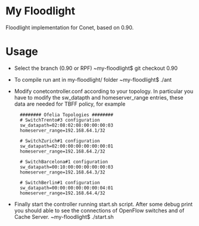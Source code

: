 My Floodlight
==================

Floodlight implementation for Conet, based on 0.90.

Usage
================

- Select the branch (0.90 or RPF)
		~my-floodlight$ git checkout 0.90

- To compile run ant in my-floodlight/ folder
		~my-floodlight$ ./ant

- Modify conetcontroller.conf according to your topology. In particular you have to modify the sw_datapth and homeserver_range entries, these data are needed for TBFF policy, for example

		######## Ofelia Topologies ########
		# SwitchTrento#3 configuration
		sw_datapath=02:08:02:08:00:00:00:03
		homeserver_range=192.168.64.1/32

		# SwitchZurich#1 configuration
		sw_datapath=02:00:00:00:00:00:00:01
		homeserver_range=192.168.64.2/32

		# SwitchBarcelona#1 configuration
		sw_datapath=00:10:00:00:00:00:00:03
		homeserver_range=192.168.64.3/32

		# SwitchBerlin#1 configuration
		sw_datapath=00:00:00:00:00:00:04:01
		homeserver_range=192.168.64.4/32

- Finally start the controller running start.sh script. After some debug print you should able to see the connections of OpenFlow switches and of Cache Server.
		~my-floodlight$ ./start.sh
